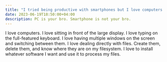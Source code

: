 ```yaml
---
title: "I tried being productive with smartphones but I love computers more"
date: 2023-06-19T18:50:00+04:00
description: PC is your bro. Smartphone is not your bro.
---
```


I love computers. I love sitting in front of the large display. I love typing on the full-featured keyboard. I love having multiple windows on the screen and switching between them. I love dealing directly with files. Create them, delete them, and know where they are on my filesystem. I love to install whatever software I want and use it to process my files.